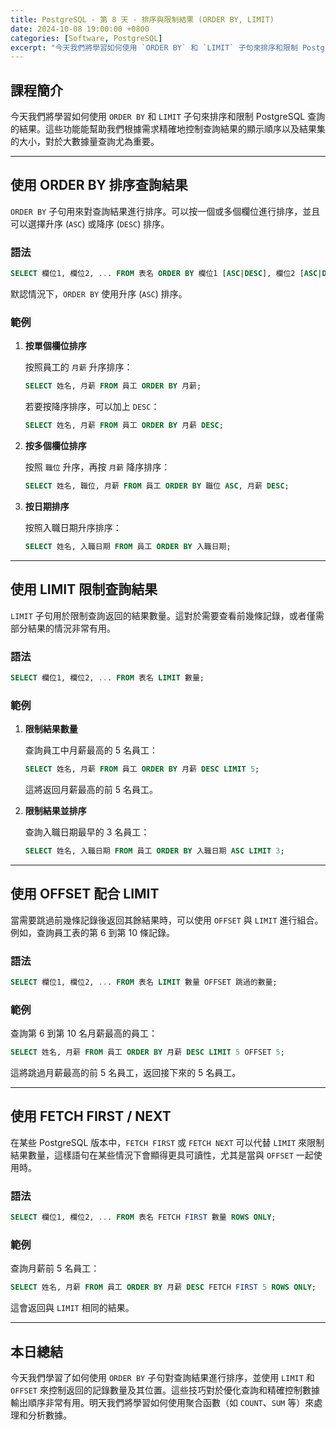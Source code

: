```yaml
---
title: PostgreSQL - 第 8 天 - 排序與限制結果 (ORDER BY, LIMIT)
date: 2024-10-08 19:00:00 +0800
categories: [Software, PostgreSQL]
excerpt: "今天我們將學習如何使用 `ORDER BY` 和 `LIMIT` 子句來排序和限制 PostgreSQL 查詢的結果。這些功能能幫助我們根據需求精確地控制查詢結果的顯示順序以及結果集的大小，對於大數據量查詢尤為重要。"
---
```


## 課程簡介
今天我們將學習如何使用 `ORDER BY` 和 `LIMIT` 子句來排序和限制 PostgreSQL 查詢的結果。這些功能能幫助我們根據需求精確地控制查詢結果的顯示順序以及結果集的大小，對於大數據量查詢尤為重要。

---

## 使用 ORDER BY 排序查詢結果

`ORDER BY` 子句用來對查詢結果進行排序。可以按一個或多個欄位進行排序，並且可以選擇升序 (`ASC`) 或降序 (`DESC`) 排序。

### 語法
```sql
SELECT 欄位1, 欄位2, ... FROM 表名 ORDER BY 欄位1 [ASC|DESC], 欄位2 [ASC|DESC], ...;
```

默認情況下，`ORDER BY` 使用升序 (`ASC`) 排序。

### 範例

1. **按單個欄位排序**

   按照員工的 `月薪` 升序排序：

   ```sql
   SELECT 姓名, 月薪 FROM 員工 ORDER BY 月薪;
   ```

   若要按降序排序，可以加上 `DESC`：

   ```sql
   SELECT 姓名, 月薪 FROM 員工 ORDER BY 月薪 DESC;
   ```

2. **按多個欄位排序**

   按照 `職位` 升序，再按 `月薪` 降序排序：

   ```sql
   SELECT 姓名, 職位, 月薪 FROM 員工 ORDER BY 職位 ASC, 月薪 DESC;
   ```

3. **按日期排序**

   按照入職日期升序排序：

   ```sql
   SELECT 姓名, 入職日期 FROM 員工 ORDER BY 入職日期;
   ```

---

## 使用 LIMIT 限制查詢結果

`LIMIT` 子句用於限制查詢返回的結果數量。這對於需要查看前幾條記錄，或者僅需部分結果的情況非常有用。

### 語法
```sql
SELECT 欄位1, 欄位2, ... FROM 表名 LIMIT 數量;
```

### 範例

1. **限制結果數量**

   查詢員工中月薪最高的 5 名員工：

   ```sql
   SELECT 姓名, 月薪 FROM 員工 ORDER BY 月薪 DESC LIMIT 5;
   ```

   這將返回月薪最高的前 5 名員工。

2. **限制結果並排序**

   查詢入職日期最早的 3 名員工：

   ```sql
   SELECT 姓名, 入職日期 FROM 員工 ORDER BY 入職日期 ASC LIMIT 3;
   ```

---

## 使用 OFFSET 配合 LIMIT

當需要跳過前幾條記錄後返回其餘結果時，可以使用 `OFFSET` 與 `LIMIT` 進行組合。例如，查詢員工表的第 6 到第 10 條記錄。

### 語法
```sql
SELECT 欄位1, 欄位2, ... FROM 表名 LIMIT 數量 OFFSET 跳過的數量;
```

### 範例

查詢第 6 到第 10 名月薪最高的員工：

```sql
SELECT 姓名, 月薪 FROM 員工 ORDER BY 月薪 DESC LIMIT 5 OFFSET 5;
```

這將跳過月薪最高的前 5 名員工，返回接下來的 5 名員工。

---

## 使用 FETCH FIRST / NEXT

在某些 PostgreSQL 版本中，`FETCH FIRST` 或 `FETCH NEXT` 可以代替 `LIMIT` 來限制結果數量，這樣語句在某些情況下會顯得更具可讀性，尤其是當與 `OFFSET` 一起使用時。

### 語法
```sql
SELECT 欄位1, 欄位2, ... FROM 表名 FETCH FIRST 數量 ROWS ONLY;
```

### 範例

查詢月薪前 5 名員工：

```sql
SELECT 姓名, 月薪 FROM 員工 ORDER BY 月薪 DESC FETCH FIRST 5 ROWS ONLY;
```

這會返回與 `LIMIT` 相同的結果。

---

## 本日總結
今天我們學習了如何使用 `ORDER BY` 子句對查詢結果進行排序，並使用 `LIMIT` 和 `OFFSET` 來控制返回的記錄數量及其位置。這些技巧對於優化查詢和精確控制數據輸出順序非常有用。明天我們將學習如何使用聚合函數（如 `COUNT`、`SUM` 等）來處理和分析數據。
